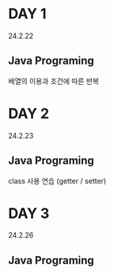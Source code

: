 # DAY 1
24.2.22

## Java Programing

  배열의 이용과 조건에 따른 반복

# DAY 2
24.2.23

## Java Programing

  class 사용 연습 (getter / setter)

# DAY 3
24.2.26

## Java Programing

